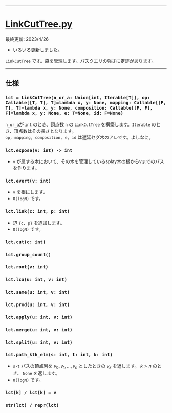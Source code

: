 _____

# [LinkCutTree.py](https://github.com/titanium-22/Library_py/blob/main/DataStructures/DynamicConnectivity/LinkCutTree.py)

最終更新: 2023/4/26
- いろいろ更新しました。  

`LinkCutTree` です。森を管理します。パスクエリの強さに定評があります。
_____

## 仕様

### `lct = LinkCutTree(n_or_a: Union[int, Iterable[T]], op: Callable[[T, T], T]=lambda x, y: None, mapping: Callable[[F, T], T]=lambda x, y: None, composition: Callable[[F, F], F]=lambda x, y: None, e: T=None, id: F=None)`
`n_or_a`が `int` のとき、頂点数 `n` の `LinkCutTree` を構築します。`Iterable` のとき、頂点数はその長さとなります。  
`op, mapping, composition, e, id` は遅延セグ木のアレです。よしなに。

### `lct.expose(v: int) -> int`
- `v` が属する木において、その木を管理しているsplay木の根からvまでのパスを作ります。

### `lct.evert(v: int)`
- `v` を根にします。
- `O(logN)` です。

### `lct.link(c: int, p: int)`
- 辺 `{c, p}` を追加します。
- `O(logN)` です。

### `lct.cut(c: int)`

### `lct.group_count()`

### `lct.root(v: int)`

### `lct.lca(u: int, v: int)`

### `lct.same(u: int, v: int)`

### `lct.prod(u: int, v: int)`

### `lct.apply(u: int, v: int)`

### `lct.merge(u: int, v: int)`

### `lct.split(u: int, v: int)`

### `lct.path_kth_elm(s: int, t: int, k: int)`
- `s-t` パスの頂点列を $v_{0}, v_{1}, ..., v_{n}$ としたときの $v_{k}$ を返します。 $k > n$ のとき、 `None` を返します。
- `O(logN)` です。

### `lct[k] / lct[k] = v`

### `str(lct) / repr(lct)`
